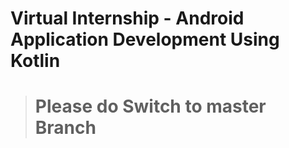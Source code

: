 # Virtual Internship - Android Application Development Using Kotlin <br>
 > #  Please do Switch to master Branch 
